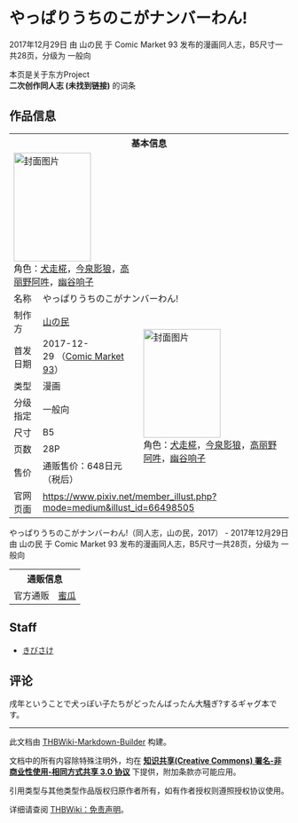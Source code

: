 # やっぱりうちのこがナンバーわん!

<!-- source html: G:\repos\THBWiki-Markdown-Builder\THBWikiMarkdown\Temp\main\1\1b\ns0%3A%E3%82%84%E3%81%A3%E3%81%B1%E3%82%8A%E3%81%86%E3%81%A1%E3%81%AE%E3%81%93%E3%81%8C%E3%83%8A%E3%83%B3%E3%83%90%E3%83%BC%E3%82%8F%E3%82%93%21.html -->

2017年12月29日 由 山の民 于 Comic Market 93 发布的漫画同人志，B5尺寸一共28页，分级为 一般向

本页是关于东方Project  
 **二次创作同人志 (未找到链接)** 的词条
## 作品信息

<table><tbody><tr><th colspan="3">基本信息</th></tr><tr><td class="cover-artwork-mobile" colspan="2"><a href="./文件-やっぱりうちのこがナンバーわん!封面.png.md" class="image" title="封面图片"><img alt="封面图片" src="https://upload.thwiki.cc/thumb/1/18/%E3%82%84%E3%81%A3%E3%81%B1%E3%82%8A%E3%81%86%E3%81%A1%E3%81%AE%E3%81%93%E3%81%8C%E3%83%8A%E3%83%B3%E3%83%90%E3%83%BC%E3%82%8F%E3%82%93%21%E5%B0%81%E9%9D%A2.png/139px-%E3%82%84%E3%81%A3%E3%81%B1%E3%82%8A%E3%81%86%E3%81%A1%E3%81%AE%E3%81%93%E3%81%8C%E3%83%8A%E3%83%B3%E3%83%90%E3%83%BC%E3%82%8F%E3%82%93%21%E5%B0%81%E9%9D%A2.png" decoding="async" loading="lazy" width="139" height="196" srcset="https://upload.thwiki.cc/thumb/1/18/%E3%82%84%E3%81%A3%E3%81%B1%E3%82%8A%E3%81%86%E3%81%A1%E3%81%AE%E3%81%93%E3%81%8C%E3%83%8A%E3%83%B3%E3%83%90%E3%83%BC%E3%82%8F%E3%82%93%21%E5%B0%81%E9%9D%A2.png/208px-%E3%82%84%E3%81%A3%E3%81%B1%E3%82%8A%E3%81%86%E3%81%A1%E3%81%AE%E3%81%93%E3%81%8C%E3%83%8A%E3%83%B3%E3%83%90%E3%83%BC%E3%82%8F%E3%82%93%21%E5%B0%81%E9%9D%A2.png 1.5x, https://upload.thwiki.cc/thumb/1/18/%E3%82%84%E3%81%A3%E3%81%B1%E3%82%8A%E3%81%86%E3%81%A1%E3%81%AE%E3%81%93%E3%81%8C%E3%83%8A%E3%83%B3%E3%83%90%E3%83%BC%E3%82%8F%E3%82%93%21%E5%B0%81%E9%9D%A2.png/277px-%E3%82%84%E3%81%A3%E3%81%B1%E3%82%8A%E3%81%86%E3%81%A1%E3%81%AE%E3%81%93%E3%81%8C%E3%83%8A%E3%83%B3%E3%83%90%E3%83%BC%E3%82%8F%E3%82%93%21%E5%B0%81%E9%9D%A2.png 2x" data-file-width="1100" data-file-height="1554"></a><div class="cover-char">角色：<a href="./犬走椛.md" title="犬走椛">犬走椛</a>，<a href="./今泉影狼.md" title="今泉影狼">今泉影狼</a>，<a href="./高丽野阿吽.md" title="高丽野阿吽">高丽野阿吽</a>，<a href="./幽谷响子.md" title="幽谷响子">幽谷响子</a></div></td>
</tr><tr><td class="label">名称</td><td colspan="2"> やっぱりうちのこがナンバーわん! </td></tr><tr><td class="label">制作方</td><td><a href="./山の民.md" title="山の民">山の民</a></td><td class="cover-artwork" rowspan="7" style="min-width:196px;"><a href="./文件-やっぱりうちのこがナンバーわん!封面.png.md" class="image" title="封面图片"><img alt="封面图片" src="https://upload.thwiki.cc/thumb/1/18/%E3%82%84%E3%81%A3%E3%81%B1%E3%82%8A%E3%81%86%E3%81%A1%E3%81%AE%E3%81%93%E3%81%8C%E3%83%8A%E3%83%B3%E3%83%90%E3%83%BC%E3%82%8F%E3%82%93%21%E5%B0%81%E9%9D%A2.png/139px-%E3%82%84%E3%81%A3%E3%81%B1%E3%82%8A%E3%81%86%E3%81%A1%E3%81%AE%E3%81%93%E3%81%8C%E3%83%8A%E3%83%B3%E3%83%90%E3%83%BC%E3%82%8F%E3%82%93%21%E5%B0%81%E9%9D%A2.png" decoding="async" loading="lazy" width="139" height="196" srcset="https://upload.thwiki.cc/thumb/1/18/%E3%82%84%E3%81%A3%E3%81%B1%E3%82%8A%E3%81%86%E3%81%A1%E3%81%AE%E3%81%93%E3%81%8C%E3%83%8A%E3%83%B3%E3%83%90%E3%83%BC%E3%82%8F%E3%82%93%21%E5%B0%81%E9%9D%A2.png/208px-%E3%82%84%E3%81%A3%E3%81%B1%E3%82%8A%E3%81%86%E3%81%A1%E3%81%AE%E3%81%93%E3%81%8C%E3%83%8A%E3%83%B3%E3%83%90%E3%83%BC%E3%82%8F%E3%82%93%21%E5%B0%81%E9%9D%A2.png 1.5x, https://upload.thwiki.cc/thumb/1/18/%E3%82%84%E3%81%A3%E3%81%B1%E3%82%8A%E3%81%86%E3%81%A1%E3%81%AE%E3%81%93%E3%81%8C%E3%83%8A%E3%83%B3%E3%83%90%E3%83%BC%E3%82%8F%E3%82%93%21%E5%B0%81%E9%9D%A2.png/277px-%E3%82%84%E3%81%A3%E3%81%B1%E3%82%8A%E3%81%86%E3%81%A1%E3%81%AE%E3%81%93%E3%81%8C%E3%83%8A%E3%83%B3%E3%83%90%E3%83%BC%E3%82%8F%E3%82%93%21%E5%B0%81%E9%9D%A2.png 2x" data-file-width="1100" data-file-height="1554"></a><div class="cover-char">角色：<a href="./犬走椛.md" title="犬走椛">犬走椛</a>，<a href="./今泉影狼.md" title="今泉影狼">今泉影狼</a>，<a href="./高丽野阿吽.md" title="高丽野阿吽">高丽野阿吽</a>，<a href="./幽谷响子.md" title="幽谷响子">幽谷响子</a></div></td>
</tr><tr><td class="label">首发日期</td><td>2017-12-29&#160;（<a href="/展会作品列表?e=Comic+Market%2393">Comic Market 93</a>）</td></tr><tr><td class="label">类型</td><td>漫画</td></tr><tr><td class="label">分级指定</td><td>一般向</td></tr><tr><td class="label">尺寸</td><td>B5</td></tr><tr><td class="label">页数</td><td>28P</td></tr><tr><td class="label">售价</td><td>通贩售价：648日元（税后）</td></tr>
<tr><td class="label">官网页面</td><td colspan="2"><a rel="nofollow" class="external free" href="https://www.pixiv.net/member_illust.php?mode=medium&amp;illust_id=66498505">https://www.pixiv.net/member_illust.php?mode=medium&amp;illust_id=66498505</a></td></tr></tbody></table>

やっぱりうちのこがナンバーわん!（同人志，山の民，2017） - 2017年12月29日 由 山の民 于 Comic Market 93 发布的漫画同人志，B5尺寸一共28页，分级为 一般向

<table><tbody><tr><th colspan="3">通贩信息</th></tr><tr><td class="label">官方通贩</td><td colspan="2"><a rel="nofollow" class="external text" href="https://www.melonbooks.co.jp/detail/detail.php?product_id=327211">蜜瓜</a></td></tr></tbody></table>


## Staff
- [きびさけ](./きびさけ.md)

## 评论
  
戌年ということで犬っぽい子たちがどったんばったん大騒ぎ?するギャグ本です。 
  
  
  

  





---

此文档由 [THBWiki-Markdown-Builder](https://github.com/Delsin-Yu/THBWiki-Markdown-Builder) 构建。

文档中的所有内容除特殊注明外，均在 [**知识共享(Creative Commons) 署名-非商业性使用-相同方式共享 3.0 协议**](https://creativecommons.org/licenses/by-sa/3.0/deed.zh-hans) 下提供，附加条款亦可能应用。

引用类型与其他类型作品版权归原作者所有，如有作者授权则遵照授权协议使用。

详细请查阅 [THBWiki：免责声明](https://thbwiki.cc/THBWiki:%E5%85%8D%E8%B4%A3%E5%A3%B0%E6%98%8E)。

